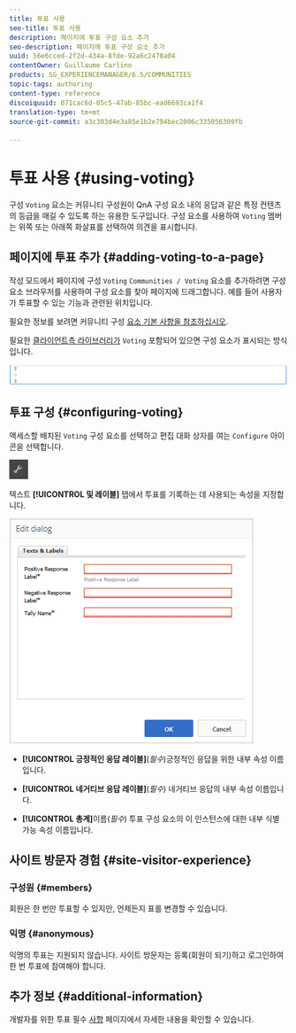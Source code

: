 ```yaml
---
title: 투표 사용
seo-title: 투표 사용
description: 페이지에 투표 구성 요소 추가
seo-description: 페이지에 투표 구성 요소 추가
uuid: 56e6cced-2f2d-434a-8fde-92a6c2478a04
contentOwner: Guillaume Carlino
products: SG_EXPERIENCEMANAGER/6.5/COMMUNITIES
topic-tags: authoring
content-type: reference
discoiquuid: 071cac6d-05c5-47ab-85bc-ead6693ca1f4
translation-type: tm+mt
source-git-commit: a3c303d4e3a85e1b2e794bec2006c335056309fb

---
```



# 투표 사용 {#using-voting}

구성 `Voting` 요소는 커뮤니티 구성원이 QnA 구성 요소 내의 응답과 같은 특정 컨텐츠의 등급을 매길 수 있도록 하는 유용한 도구입니다. 구성 요소를 사용하여 `Voting` 멤버는 위쪽 또는 아래쪽 화살표를 선택하여 의견을 표시합니다.

## 페이지에 투표 추가 {#adding-voting-to-a-page}

작성 모드에서 페이지에 구성 `Voting` `Communities / Voting` 요소를 추가하려면 구성 요소 브라우저를 사용하여 구성 요소를 찾아 페이지에 드래그합니다. 예를 들어 사용자가 투표할 수 있는 기능과 관련된 위치입니다.

필요한 정보를 보려면 커뮤니티 구성 [요소 기본 사항을 참조하십시오](basics.md).

필요한 [클라이언트측 라이브러리가](essentials-voting.md#essentials-for-client-side) `Voting` 포함되어 있으면 구성 요소가 표시되는 방식입니다.

![chlimage_1-307](assets/chlimage_1-307.png)

## 투표 구성 {#configuring-voting}

액세스할 배치된 `Voting` 구성 요소를 선택하고 편집 대화 상자를 여는 `Configure` 아이콘을 선택합니다.

![chlimage_1-308](assets/chlimage_1-308.png)

텍스트 **[!UICONTROL 및 레이블]** 탭에서 투표를 기록하는 데 사용되는 속성을 지정합니다.

![chlimage_1-309](assets/chlimage_1-309.png)

* **[!UICONTROL 긍정적인 응답 레이블]**(*필수*)긍정적인 응답을 위한 내부 속성 이름입니다.

* **[!UICONTROL 네거티브 응답 레이블]**(*필수*) 네거티브 응답의 내부 속성 이름입니다.

* **[!UICONTROL 총계]**&#x200B;이름(*필수*) 투표 구성 요소의 이 인스턴스에 대한 내부 식별 가능 속성 이름입니다.

## 사이트 방문자 경험 {#site-visitor-experience}

### 구성원 {#members}

회원은 한 번만 투표할 수 있지만, 언제든지 표를 변경할 수 있습니다.

### 익명 {#anonymous}

익명의 투표는 지원되지 않습니다. 사이트 방문자는 등록(회원이 되기)하고 로그인하여 한 번 투표에 참여해야 합니다.

## 추가 정보 {#additional-information}

개발자를 위한 투표 필수 [사항](essentials-voting.md) 페이지에서 자세한 내용을 확인할 수 있습니다.
